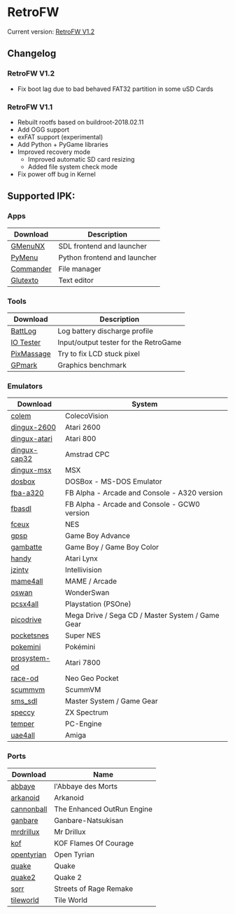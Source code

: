# RetroFW

Current version: [RetroFW V1.2](https://github.com/retrofw/firmware/releases/download/1.2/RetroFW_v1.2.zip)

## Changelog

### RetroFW V1.2
- Fix boot lag due to bad behaved FAT32 partition in some uSD Cards

### RetroFW V1.1
- Rebuilt rootfs based on buildroot-2018.02.11
- Add OGG support
- exFAT support (experimental)
- Add Python + PyGame libraries
- Improved recovery mode
    - Improved automatic SD card resizing
    - Added file system check mode
- Fix power off bug in Kernel

## Supported IPK:

### Apps
| Download | Description |
| -----|-------------|
| [GMenuNX](https://github.com/pingflood/gmenunx/releases/download/latest/gmenunx.ipk) | SDL frontend and launcher |
| [PyMenu](https://github.com/JackD83/PyMenu/releases/latest) | Python frontend and launcher |
| [Commander](https://drive.google.com/open?id=1jX8oMS4MkHpvluSCbNxR7gvQuhpUEoXQ) | File manager  |
| [Glutexto](https://drive.google.com/open?id=1BnNhRvfqMgaHoptp1YDiBeu64LkQ6wNz) | Text editor  |

### Tools
| Download | Description |
| -----|-------------|
| [BattLog](https://github.com/pingflood/battlog/releases/download/initial/battlog.ipk) | Log battery discharge profile |
| [IO Tester](https://github.com/pingflood/iotester/releases/download/initial/iotester.ipk) | Input/output tester for the RetroGame |
| [PixMassage](https://github.com/pingflood/pixmassage/releases/download/initial/pixmassage.ipk) | Try to fix LCD stuck pixel |
| [GPmark](https://github.com/pingflood/gpmark/releases/download/latest/gpmark.ipk) | Graphics benchmark |

### Emulators
| Download | System |
|------|--------|
| [colem](https://github.com/pingflood/colem/releases/download/latest/colem.ipk) | ColecoVision |
| [dingux-2600](https://github.com/pingflood/dingux-2600/releases/download/latest/dingux-2600.ipk) | Atari 2600 |
| [dingux-atari](https://github.com/pingflood/dingux-atari/releases/download/latest/dingux-atari.ipk) | Atari 800 |
| [dingux-cap32](https://github.com/pingflood/dingux-cap32/releases/download/latest/dingux-cap32.ipk) | Amstrad CPC |
| [dingux-msx](https://github.com/pingflood/dingux-msx/releases/download/latest/dingux-msx.ipk) | MSX |
| [dosbox](https://drive.google.com/open?id=12COhKfowmqfaqcui55VZCVz-zY_vvFxQ) | DOSBox - MS-DOS Emulator |
| [fba-a320](https://github.com/pingflood/fba-a320/releases/download/latest/fba-a320.ipk) | FB Alpha - Arcade and Console - A320 version |
| [fbasdl](https://github.com/pingflood/fba-sdl/releases/download/latest/fbasdl.ipk) | FB Alpha - Arcade and Console - GCW0 version |
| [fceux](https://github.com/pingflood/FCEUX/releases/download/latest/fceux.ipk) | NES |
| [gpsp](https://github.com/pingflood/gpsp/releases/download/latest/gpsp.ipk) | Game Boy Advance |
| [gambatte](https://drive.google.com/open?id=1V6XP6uAsMmrgbzOaRlHKAJaTRiOFLPJb) | Game Boy / Game Boy Color |
| [handy](https://gameblabla.nl/files/ipk/rs97/handy_retrofw.ipk) | Atari Lynx |
| [jzintv](https://github.com/pingflood/jzintv/releases/download/latest/jzintv.ipk) | Intellivision |
| [mame4all](https://github.com/bopbopbopbop/mame4all-rs97/releases/) | MAME / Arcade |
| [oswan](https://gameblabla.nl/files/ipk/rs97/oswan_retrofw.ipk) | WonderSwan |
| [pcsx4all](https://gameblabla.nl/files/ipk/rs97/pcsx4all_retrofw.ipk) | Playstation (PSOne) |
| [picodrive](https://github.com/pingflood/picodrive/releases/download/latest/picodrive.ipk) | Mega Drive / Sega CD / Master System / Game Gear
| [pocketsnes](https://github.com/pingflood/PocketSNES/releases/download/latest/pocketsnes.ipk) | Super NES |
| [pokemini](https://github.com/pingflood/pokemini/releases/download/latest/pokemini.ipk) | Pokémini |
| [prosystem-od](https://github.com/pingflood/prosystem-od/releases/download/latest/prosystem-od.ipk) | Atari 7800 |
| [race-od](https://github.com/pingflood/race-od/releases/download/latest/race-od.ipk) | Neo Geo Pocket |
| [scummvm](https://gameblabla.nl/files/ipk/rs97/scummvm_retrofw.ipk) | ScummVM |
| [sms_sdl](https://gameblabla.nl/files/ipk/rs97/sms_sdl_retrofw.ipk) | Master System / Game Gear |
| [speccy](https://github.com/pingflood/speccy/releases/download/latest/speccy.ipk) | ZX Spectrum |
| [temper](https://gameblabla.nl/files/ipk/rs97/temper_retrofw.ipk) | PC-Engine |
| [uae4all](https://github.com/pingflood/uae4all/releases/download/latest/uae4all.ipk) | Amiga |

### Ports
| Download | Name |
|------|------|
| [abbaye](https://gameblabla.nl/files/ipk/rs97/abbaye_retrofw.ipk) | l'Abbaye des Morts |
| [arkanoid](https://github.com/pingflood/arkanoid/releases/download/latest/arkanoid.ipk) | Arkanoid |
| [cannonball](https://gameblabla.nl/files/ipk/rs97/cannonball_retrofw.ipk) | The Enhanced OutRun Engine |
| [ganbare](https://gameblabla.nl/files/ipk/rs97/Ganbare-Natsukisan_retrofw.ipk) | Ganbare-Natsukisan |
| [mrdrillux](https://drive.google.com/open?id=12cG0jD5wysvdszIF4BcvuPbVe52e2viD) | Mr Drillux |
| [kof](https://drive.google.com/open?id=1zT4OWVyFm6nHuLMNhkn2GqkdHGe5iaSV) | KOF Flames Of Courage |
| [opentyrian](https://gameblabla.nl/files/ipk/rs97/opentyrian_retrofw.ipk) | Open Tyrian |
| [quake](https://gameblabla.nl/files/ipk/rs97/quake_retrofw.ipk) | Quake |
| [quake2](https://gameblabla.nl/files/ipk/rs97/quake2_retrofw.ipk) | Quake 2 |
| [sorr](https://drive.google.com/open?id=1hRjgWnNPM4zRAGVRHUn6-J93Idd7dWOj) | Streets of Rage Remake |
| [tileworld](https://github.com/pingflood/tileworld/releases/download/latest/tileworld.ipk) | Tile World |
